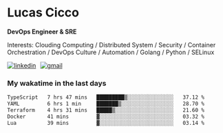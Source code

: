 # Lucas Cicco

**DevOps Engineer & SRE**

Interests: Clouding Computing / Distributed System / Security / Container Orchestration / DevOps Culture / Automation / Golang / Python / SELinux
 
<div style="display: flex; align-items: center; gap: 10px;">
  <a href="https://www.linkedin.com/in/lucas-vitor-de-cicco" target="_blank">
    <img
      src="https://img.shields.io/badge/-LinkedIn-%230077B5?style=for-the-badge&logo=linkedin&logoColor=white"
      alt="linkedin"
      target="_blank" 
    />
  </a>
  <a href="mailto:lucasvitorx1@gmail.com">
      <img
        src="https://img.shields.io/badge/-Gmail-%23333?style=for-the-badge&logo=gmail&logoColor=white"
        alt="gmail"
        target="_blank"
      />
  </a>
</div>

### My wakatime in the last days

<!--START_SECTION:waka-->

```txt
TypeScript   7 hrs 47 mins   █████████▒░░░░░░░░░░░░░░░   37.12 %
YAML         6 hrs 1 min     ███████▒░░░░░░░░░░░░░░░░░   28.70 %
Terraform    4 hrs 31 mins   █████▒░░░░░░░░░░░░░░░░░░░   21.60 %
Docker       41 mins         ▓░░░░░░░░░░░░░░░░░░░░░░░░   03.32 %
Lua          39 mins         ▓░░░░░░░░░░░░░░░░░░░░░░░░   03.14 %
```

<!--END_SECTION:waka-->

